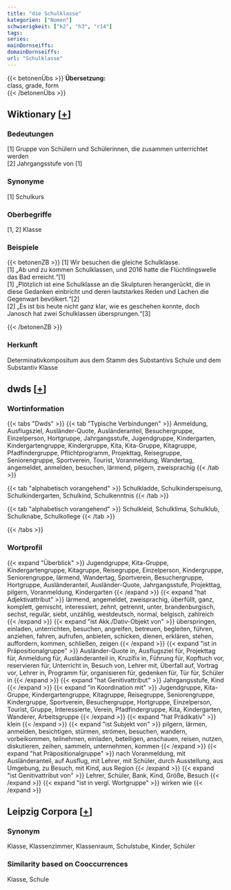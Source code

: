 ```yaml
---
title: "die Schulklasse"
kategorien: ["Nomen"]
schwierigkeit: ["k2", "h3", "r14"]
tags:
series:
mainDornseiffs:
domainDornseiffs:
url: "Schulklasse"
---
```


{{< betonenÜbs >}}
**Übersetzung:**  
class, grade, form  
{{< /betonenÜbs >}}

## Wiktionary [[+](https://de.wiktionary.org/wiki/Schulklasse)]

### Bedeutungen
[1] Gruppe von Schülern und Schülerinnen, die zusammen unterrichtet werden  
[2] Jahrgangsstufe von [1]  

### Synonyme
[1] Schulkurs  

### Oberbegriffe
[1, 2] Klasse  

### Beispiele
{{< betonenZB >}}
[1] Wir besuchen die gleiche Schulklasse.  
[1] „Ab und zu kommen Schulklassen, und 2016 hatte die Flüchtlingswelle das Bad erreicht.“[1]  
[1] „Plötzlich ist eine Schulklasse an die Skulpturen herangerückt, die in diese Gedanken einbricht und deren lautstarkes Reden und Lachen die Gegenwart bevölkert.“[2]  
[2] „Es ist bis heute nicht ganz klar, wie es geschehen konnte, doch Janosch hat zwei Schulklassen übersprungen.“[3]  

{{< /betonenZB >}}
### Herkunft
Determinativkompositum aus dem Stamm des Substantivs Schule und dem Substantiv Klasse  



## dwds [[+](https://www.dwds.de/wb/Schulklasse)]

### Wortinformation
{{< tabs "Dwds" >}}
{{< tab "Typische Verbindungen" >}}
Anmeldung, Ausflugsziel, Ausländer-Quote, Ausländeranteil, Besuchergruppe, Einzelperson, Hortgruppe, Jahrgangsstufe, Jugendgruppe, Kindergarten, Kindergartengruppe, Kindergruppe, Kita, Kita-Gruppe, Kitagruppe, Pfadfindergruppe, Pflichtprogramm, Projekttag, Reisegruppe, Seniorengruppe, Sportverein, Tourist, Voranmeldung, Wandertag, angemeldet, anmelden, besuchen, lärmend, pilgern, zweisprachig
{{< /tab >}}

{{< tab "alphabetisch vorangehend" >}}
Schulkladde, Schulkinderspeisung, Schulkindergarten, Schulkind, Schulkenntnis
{{< /tab >}}

{{< tab "alphabetisch vorangehend" >}}
Schulkleid, Schulklima, Schulklub, Schulknabe, Schulkollege
{{< /tab >}}

{{< /tabs >}}

### Wortprofil
{{< expand "Überblick" >}} Jugendgruppe, Kita-Gruppe, Kindergartengruppe, Kitagruppe, Reisegruppe, Einzelperson, Kindergruppe, Seniorengruppe, lärmend, Wandertag, Sportverein, Besuchergruppe, Hortgruppe, Ausländeranteil, Ausländer-Quote, Jahrgangsstufe, Projekttag, pilgern, Voranmeldung, Kindergarten {{< /expand >}}
{{< expand "hat Adjektivattribut" >}} lärmend, angemeldet, zweisprachig, überfüllt, ganz, komplett, gemischt, interessiert, zehnt, getrennt, unter, brandenburgisch, sechst, regulär, siebt, unzählig, westdeutsch, normal, belgisch, zahlreich {{< /expand >}}
{{< expand "ist Akk./Dativ-Objekt von" >}} überspringen, einladen, unterrichten, besuchen, angreifen, betreuen, begleiten, führen, anziehen, fahren, aufrufen, anbieten, schicken, dienen, erklären, stehen, auffordern, kommen, schließen, zeigen {{< /expand >}}
{{< expand "ist in Präpositionalgruppe" >}} Ausländer-Quote in, Ausflugsziel für, Projekttag für, Anmeldung für, Ausländeranteil in, Kruzifix in, Führung für, Kopftuch vor, reservieren für, Unterricht in, Besuch von, Lehrer mit, Überfall auf, Vortrag vor, Lehrer in, Programm für, organisieren für, gedenken für, Tür für, Schüler in {{< /expand >}}
{{< expand "hat Genitivattribut" >}} Jahrgangsstufe, Kind {{< /expand >}}
{{< expand "in Koordination mit" >}} Jugendgruppe, Kita-Gruppe, Kindergartengruppe, Kitagruppe, Reisegruppe, Seniorengruppe, Kindergruppe, Sportverein, Besuchergruppe, Hortgruppe, Einzelperson, Tourist, Gruppe, Interessierte, Verein, Pfadfindergruppe, Kita, Kindergarten, Wanderer, Arbeitsgruppe {{< /expand >}}
{{< expand "hat Prädikativ" >}} klein {{< /expand >}}
{{< expand "ist Subjekt von" >}} pilgern, lärmen, anmelden, besichtigen, stürmen, strömen, besuchen, wandern, vorbeikommen, teilnehmen, einladen, beteiligen, anschauen, reisen, nutzen, diskutieren, zeihen, sammeln, unternehmen, kommen {{< /expand >}}
{{< expand "hat Präpositionalgruppe" >}} nach Voranmeldung, mit Ausländeranteil, auf Ausflug, mit Lehrer, mit Schüler, durch Ausstellung, aus Umgebung, zu Besuch, mit Kind, aus Region {{< /expand >}}
{{< expand "ist Genitivattribut von" >}} Lehrer, Schüler, Bank, Kind, Größe, Besuch {{< /expand >}}
{{< expand "ist in vergl. Wortgruppe" >}} wirken wie {{< /expand >}}

## Leipzig Corpora [[+](https://corpora.uni-leipzig.de/en/res?word=Schulklasse&corpusId=deu_newscrawl-public_2018)]


### Synonym
Klasse, Klassenzimmer, Klassenraum, Schulstube, Kinder, Schüler


### Similarity based on Cooccurrences
Klasse, Schule

